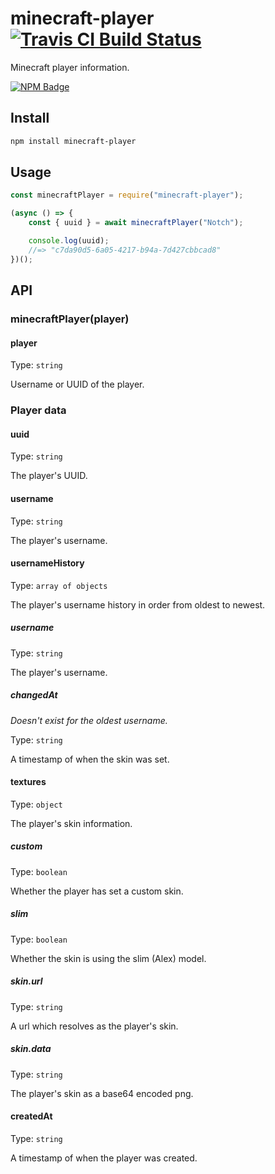 # minecraft-player [![Travis CI Build Status](https://img.shields.io/travis/com/Richienb/minecraft-player/master.svg?style=for-the-badge)](https://travis-ci.com/Richienb/minecraft-player)

Minecraft player information.

[![NPM Badge](https://nodei.co/npm/minecraft-player.png)](https://npmjs.com/package/minecraft-player)

## Install

```sh
npm install minecraft-player
```

## Usage

```js
const minecraftPlayer = require("minecraft-player");

(async () => {
	const { uuid } = await minecraftPlayer("Notch");

	console.log(uuid);
	//=> "c7da90d5-6a05-4217-b94a-7d427cbbcad8"
})();
```

## API

### minecraftPlayer(player)

#### player

Type: `string`

Username or UUID of the player.

### Player data

#### uuid

Type: `string`

The player's UUID.

#### username

Type: `string`

The player's username.

#### usernameHistory

Type: `array of objects`

The player's username history in order from oldest to newest.

##### username

Type: `string`

The player's username. 

##### changedAt

*Doesn't exist for the oldest username.*

Type: `string`

A timestamp of when the skin was set.

#### textures

Type: `object`

The player's skin information.

##### custom

Type: `boolean`

Whether the player has set a custom skin.

##### slim

Type: `boolean`

Whether the skin is using the slim (Alex) model.

##### skin.url

Type: `string`

A url which resolves as the player's skin.

##### skin.data

Type: `string`

The player's skin as a base64 encoded png.

#### createdAt

Type: `string`

A timestamp of when the player was created.
